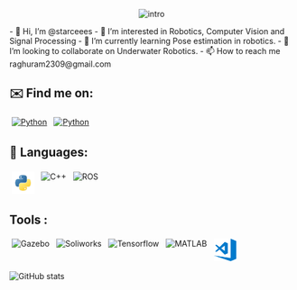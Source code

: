 <p align = "center">
<img src = "https://media.giphy.com/media/ftKY6KT7eG9l9HmO7P/giphy.gif" alt = "intro" width = " 450" height = "300"/>
</p>
- 👋 Hi, I’m @starceees
- 👀 I’m interested in Robotics, Computer Vision and Signal Processing
- 🌱 I’m currently learning Pose estimation in robotics.
- 💞️ I’m looking to collaborate on Underwater Robotics.
- 📫 How to reach me raghuram2309@gmail.com

<!---
starceees/starceees is a ✨ special ✨ repository because its `README.md` (this file) appears on your GitHub profile.
You can click the Preview link to take a look at your changes.
--->

## ✉️ Find me on:
<p align="left">
 <a href="https://in.linkedin.com/in/raghuram-c-s-902a76181" target="_blank" rel="noopener noreferrer"> <img src="https://upload.wikimedia.org/wikipedia/commons/c/ca/LinkedIn_logo_initials.png" alt="Python" height="40" style="vertical-align:top; margin:4px"></a>
 <a href="mailto:raghuram2309@gmail.com"> <img src="https://1000logos.net/wp-content/uploads/2021/05/Gmail-logo.png" alt="Python" height="40" style="vertical-align:top; margin:4px"></a>
</p>

## 🧰 Languages:
<p align="left">
<img src="https://raw.githubusercontent.com/github/explore/80688e429a7d4ef2fca1e82350fe8e3517d3494d/topics/python/python.png" alt="Python" height="40" style="vertical-align:top; margin:4px">

<img src="https://raw.githubusercontent.com/isocpp/logos/master/cpp_logo.png" alt="C++" height="40" style="vertical-align:top; margin:4px">
 
<img src="https://lh3.googleusercontent.com/proxy/dDCl4kw9nVgZqlnQpZ0MP8lkS2Opx63EIiu-hDU5IK4GcTA1MKbwFT2OAXk8NGxCdAdLuR7FZE-ZiOE09_ykja5SHQZITBiZcfKggSq2umebM8DBvg" alt="ROS" height="40" style="vertical-align:top; margin:4px">
 
</p>

## Tools :
<p align = "left">
 
<img src="https://upload.wikimedia.org/wikipedia/en/thumb/5/5e/Gazebo_logo_without_text.svg/480px-Gazebo_logo_without_text.svg.png" alt="Gazebo" height="40" style="vertical-align:top; margin:4px">
 
<img src="https://www.clipartmax.com/png/middle/256-2566934_solidworks-logo-computer-software-mechanical-engineering-logo-de-solidworks-png.png" alt="Soliworks" height="40" style="vertical-align:top; margin:4px">

<img src="https://upload.wikimedia.org/wikipedia/commons/thumb/2/2d/Tensorflow_logo.svg/1200px-Tensorflow_logo.svg.png" alt="Tensorflow" height="40" style="vertical-align:top; margin:4px">

<img src="https://images.g2crowd.com/uploads/product/image/social_landscape/social_landscape_d5738f5e7922b4552c3ba543a2b9dee6/matlab.jpeg" alt="MATLAB" height="40" style="vertical-align:top; margin:4px">

<img src="https://raw.githubusercontent.com/github/explore/80688e429a7d4ef2fca1e82350fe8e3517d3494d/topics/visual-studio-code/visual-studio-code.png" alt="VS Code" height="40" style="vertical-align:top; margin:4px">
 
</p>

![GitHub stats](https://github-readme-stats.vercel.app/api?username=starceees&show_icons=true&theme=tokyonight)
